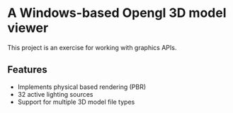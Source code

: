 # A Windows-based Opengl 3D model viewer
This project is an exercise for working with graphics APIs.

## Features
- Implements physical based rendering (PBR)
- 32 active lighting sources
- Support for multiple 3D model file types
